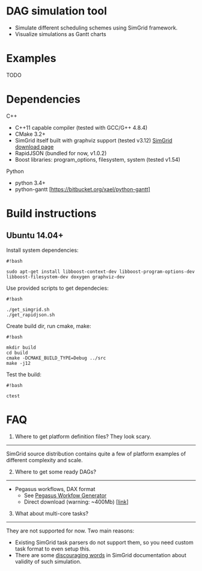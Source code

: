 DAG simulation tool
===================

* Simulate different scheduling schemes using SimGrid framework.
* Visualize simulations as Gantt charts

Examples
========

TODO


Dependencies
============

C++

* C++11 capable compiler (tested with GCC/G++ 4.8.4)
* CMake 3.2+
* SimGrid itself built with graphviz support (tested v3.12) [SimGrid download page](http://simgrid.gforge.inria.fr/download.php)
* RapidJSON (bundled for now, v1.0.2)
* Boost libraries: program_options, filesystem, system (tested v1.54)

Python

* python 3.4+
* python-gantt [https://bitbucket.org/xael/python-gantt]


Build instructions
==================

Ubuntu 14.04+
-------------

Install system dependencies:

```
#!bash

sudo apt-get install libboost-context-dev libboost-program-options-dev libboost-filesystem-dev doxygen graphviz-dev
```

Use provided scripts to get dependecies: 

```
#!bash

./get_simgrid.sh
./get_rapidjson.sh
```

Create build dir, run cmake, make:

```
#!bash

mkdir build
cd build
cmake -DCMAKE_BUILD_TYPE=Debug ../src
make -j12
```

Test the build:

```
#!bash

ctest
```

FAQ
===

1. Where to get platform definition files? They look scary.
-----------------------------------------------------------

SimGrid source distribution contains quite a few of platform examples of different complexity and scale.


2. Where to get some ready DAGs?
--------------------------------

* Pegasus workflows, DAX format  
    * See [Pegasus Workfow Generator](https://confluence.pegasus.isi.edu/display/pegasus/WorkflowGenerator)
    * Direct download (warning: ~400Mb) [[link](https://download.pegasus.isi.edu/misc/SyntheticWorkflows.tar.gz)]


3. What about multi-core tasks?
-------------------------------

They are not supported for now. Two main reasons:

* Existing SimGrid task parsers do not support them, so you need custom task format to even setup this.
* There are some [discouraging words](http://simgrid.gforge.inria.fr/simgrid/3.12/doc/platform.html#pf_Cr) in SimGrid documentation about validity of such simulation.